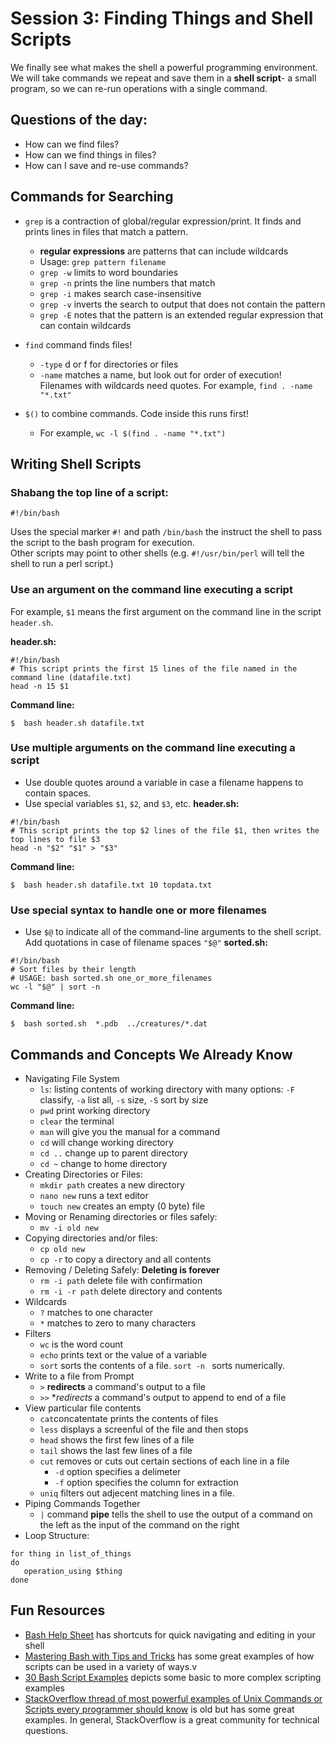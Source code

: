 # Session 3: Finding Things and Shell Scripts
We finally see what makes the shell a powerful programming environment.  
We will take commands we repeat and save them in a **shell script**- a small program, so we can re-run operations with a single command.

## Questions of the day:
- How can we find files?
- How can we find things in files?
- How can I save and re-use commands?

## Commands for Searching
- `grep` is a contraction of global/regular expression/print.  It finds and prints lines in files that match a pattern.
  - **regular expressions** are patterns that can include wildcards
  - Usage: `grep pattern filename`
  - `grep -w` limits to word boundaries
  - `grep -n` prints the line numbers that match
  - `grep -i` makes search case-insensitive
  - `grep -v` inverts the search to output that does not contain the pattern
  - `grep -E` notes that the pattern is an extended regular expression that can contain wildcards

- `find`  command finds files!
  - `-type` d or f for directories or files
  - `-name` matches a name, but look out for order of execution!  Filenames with wildcards need quotes.  For example, `find . -name "*.txt"`
- `$()` to combine commands. Code inside this runs first! 
  - For example, `wc -l $(find . -name "*.txt")`
  
## Writing Shell Scripts
### Shabang the top line of a script:
```
#!/bin/bash
```
Uses the special marker `#!` and path `/bin/bash` the instruct the shell to pass the script to the bash program for execution.  
Other scripts may point to other shells (e.g. `#!/usr/bin/perl` will tell the shell to run a perl script.) 

### Use an argument on the command line executing a script
For example, `$1` means the first argument on the command line in the script `header.sh`.

**header.sh:**
```
#!/bin/bash
# This script prints the first 15 lines of the file named in the command line (datafile.txt)
head -n 15 $1 
```
**Command line:**
```
$  bash header.sh datafile.txt
```

### Use multiple arguments on the command line executing a script
- Use double quotes around a variable in case a filename happens to contain spaces.
- Use special variables `$1`, `$2`, and `$3`, etc.
**header.sh:**
```
#!/bin/bash
# This script prints the top $2 lines of the file $1, then writes the top lines to file $3
head -n "$2" "$1" > "$3" 
```
**Command line:**
```
$  bash header.sh datafile.txt 10 topdata.txt
```

### Use special syntax to handle one or more filenames
- Use `$@` to indicate all of the command-line arguments to the shell script.  Add quotations in case of filename spaces `"$@"`
**sorted.sh:**
```
#!/bin/bash
# Sort files by their length
# USAGE: bash sorted.sh one_or_more_filenames
wc -l "$@" | sort -n
```
**Command line:**
```
$  bash sorted.sh  *.pdb  ../creatures/*.dat
```

## Commands and Concepts We Already Know
- Navigating File System
  - `ls`: listing contents of working directory with many options: `-F` classify, `-a` list all, `-s` size, `-S` sort by size
  - `pwd` print working directory
  - `clear` the terminal
  - `man` will give you the manual for a command
  - `cd` will change working directory
  - `cd ..` change up to parent directory
  - `cd ~` change to home directory
- Creating Directories or Files:
  - `mkdir path` creates a new directory
  - `nano new` runs a text editor 
  - `touch new` creates an empty (0 byte) file
- Moving or Renaming directories or files safely:
  - `mv -i old new` 
- Copying directories and/or files:  
  - `cp old new` 
  - `cp -r` to copy a directory and all contents
- Removing / Deleting Safely: **Deleting is forever**
  - `rm -i path` delete file with confirmation
  - `rm -i -r path` delete directory and contents    
- Wildcards
  - `?` matches to one character
  - `*` matches to zero to many characters
- Filters 
  - `wc` is the word count 
  - `echo` prints text or the value of a variable
  - `sort` sorts the contents of a file.  `sort -n ` sorts numerically.
- Write to a file from Prompt
  - `>` **redirects** a command's output to a file 
  - `>>` **redirects* a command's output to append to end of a file 
- View particular file contents
  - `cat`concatentate prints the contents of files
  - `less` displays a screenful of the file and then stops
  - `head` shows the first few lines of a file
  - `tail` shows the last few lines of a file
  - `cut` removes or cuts out certain sections of each line in a file
     - `-d` option specifies a delimeter 
     - `-f` option specifies the column for extraction
  - `uniq` filters out adjecent matching lines in a file.
- Piping Commands Together
  - `|` command **pipe** tells the shell to use the output of a command on the left as the input of the command on the right
- Loop Structure: 
```
for thing in list_of_things
do
   operation_using $thing
done
```

## Fun Resources
- [Bash Help Sheet](https://www.shell-tips.com/sheets/bash-help-sheet.pdf) has shortcuts for quick navigating and editing in your shell
- [Mastering Bash with Tips and Tricks](https://www.shell-tips.com/bash/) has some great examples of how scripts can be used in a variety of ways.v
- [30 Bash Script Examples](https://linuxhint.com/30_bash_script_examples/) depicts some basic to more complex scripting examples
- [StackOverflow thread of most powerful examples of Unix Commands or Scripts every programmer should know](https://stackoverflow.com/questions/1102986/most-powerful-examples-of-unix-commands-or-scripts-every-programmer-should-know) is old but has some great examples.  In general, StackOverflow is a great community for technical questions.
